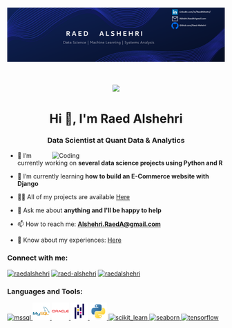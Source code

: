 ![](https://github.com/Raed-Alshehri/Raed-Alshehri/blob/main/Raed%20Alshehri.png)
<h1 align="center">
  <a href="https://git.io/typing-svg">
    <img src="https://readme-typing-svg.herokuapp.com/?lines=Hi,+There!+👋;....This+is+Raed+Alshehri....;Welcome+to+my+profile!&center=true&size=30">
  </a>
</h1>
<h1 align="center">Hi 👋, I'm Raed Alshehri</h1>
<h3 align="center">Data Scientist at Quant Data & Analytics</h3>
<img align="right" alt="Coding" width="400" src="https://i.pinimg.com/originals/e4/26/70/e426702edf874b181aced1e2fa5c6cde.gif">

- 🔭 I’m currently working on **several data science projects using Python and R**

- 🌱 I’m currently learning **how to build an E-Commerce website with Django**

- 👨‍💻 All of my projects are available [Here](https://raed-alshehri.github.io/RaedAlshehri.github.io/)

- 💬 Ask me about **anything and I'll be happy to help**

- 📫 How to reach me: **Alshehri.RaedA@gmail.com**

- 📄 Know about my experiences: [Here](https://www.linkedin.com/in/raedalshehri/)

<h3 align="left">Connect with me:</h3>
<p align="left">
<a href="https://linkedin.com/in/raedalshehri" target="blank"><img align="center" src="https://raw.githubusercontent.com/rahuldkjain/github-profile-readme-generator/master/src/images/icons/Social/linked-in-alt.svg" alt="raedalshehri" height="30" width="40" /></a>
<a href="https://stackoverflow.com/users/raed-alshehri" target="blank"><img align="center" src="https://raw.githubusercontent.com/rahuldkjain/github-profile-readme-generator/master/src/images/icons/Social/stack-overflow.svg" alt="raed-alshehri" height="30" width="40" /></a>
<a href="https://kaggle.com/raedalshehri" target="blank"><img align="center" src="https://raw.githubusercontent.com/rahuldkjain/github-profile-readme-generator/master/src/images/icons/Social/kaggle.svg" alt="raedalshehri" height="30" width="40" /></a>
</p>

<h3 align="left">Languages and Tools:</h3>
<p align="left"> <a href="https://www.microsoft.com/en-us/sql-server" target="_blank" rel="noreferrer"> <img src="https://www.svgrepo.com/show/303229/microsoft-sql-server-logo.svg" alt="mssql" width="40" height="40"/> </a> <a href="https://www.mysql.com/" target="_blank" rel="noreferrer"> <img src="https://raw.githubusercontent.com/devicons/devicon/master/icons/mysql/mysql-original-wordmark.svg" alt="mysql" width="40" height="40"/> </a> <a href="https://www.oracle.com/" target="_blank" rel="noreferrer"> <img src="https://raw.githubusercontent.com/devicons/devicon/master/icons/oracle/oracle-original.svg" alt="oracle" width="40" height="40"/> </a> <a href="https://pandas.pydata.org/" target="_blank" rel="noreferrer"> <img src="https://raw.githubusercontent.com/devicons/devicon/2ae2a900d2f041da66e950e4d48052658d850630/icons/pandas/pandas-original.svg" alt="pandas" width="40" height="40"/> </a> <a href="https://www.python.org" target="_blank" rel="noreferrer"> <img src="https://raw.githubusercontent.com/devicons/devicon/master/icons/python/python-original.svg" alt="python" width="40" height="40"/> </a> <a href="https://scikit-learn.org/" target="_blank" rel="noreferrer"> <img src="https://upload.wikimedia.org/wikipedia/commons/0/05/Scikit_learn_logo_small.svg" alt="scikit_learn" width="40" height="40"/> </a> <a href="https://seaborn.pydata.org/" target="_blank" rel="noreferrer"> <img src="https://seaborn.pydata.org/_images/logo-mark-lightbg.svg" alt="seaborn" width="40" height="40"/> </a> <a href="https://www.tensorflow.org" target="_blank" rel="noreferrer"> <img src="https://www.vectorlogo.zone/logos/tensorflow/tensorflow-icon.svg" alt="tensorflow" width="40" height="40"/> </a> </p>


